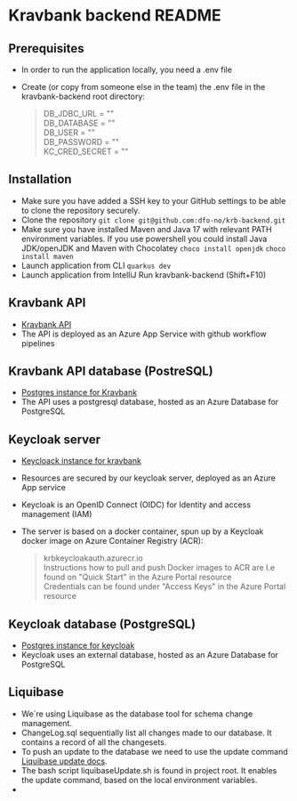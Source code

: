 # Kravbank backend README

## Prerequisites

* In order to run the application locally, you need a .env file
* Create (or copy from someone else in the team) the .env file in the kravbank-backend root directory:

  > DB_JDBC_URL = ""\
  > DB_DATABASE = ""\
  > DB_USER = ""\
  > DB_PASSWORD = ""\
  > KC_CRED_SECRET = ""

## Installation

* Make sure you have added a SSH key to your GitHub settings to be able to clone the repository securely.
* Clone the repository
  ``git clone git@github.com:dfo-no/krb-backend.git``
* Make sure you have installed Maven and Java 17 with relevant PATH environment variables. If you use
  powershell you could install Java JDK/openJDK and Maven with Chocolatey
  ``choco install openjdk``
  ``choco install maven``
* Launch application from CLI
  ``quarkus dev``
* Launch application from IntelliJ
  Run kravbank-backend (Shift+F10)

## Kravbank API

* [Kravbank API](https://krb-backend-api.azurewebsites.net)
* The API is deployed as an Azure App Service with github workflow pipelines

## Kravbank API database (PostreSQL)

* [Postgres instance for Kravbank](krb-auth-postgres.postgres.database.azure.com)
* The API uses a postgresql database, hosted as an Azure Database for PostgreSQL

## Keycloak server

* [Keycloack instance for kravbank](https://krb-backend-auth.azurewebsites.net/)
* Resources are secured by our keycloak server, deployed as an Azure App service
* Keycloak is an OpenID Connect (OIDC) for Identity and access management (IAM)
* The server is based on a docker container, spun up by a Keycloak docker image on Azure Container Registry (ACR):

  > krbkeycloakauth.azurecr.io \
  > Instructions how to pull and push Docker images to ACR are I.e found on "Quick Start" in the Azure Portal resource \
  > Credentials can be found under "Access Keys" in the Azure Portal resource

## Keycloak database (PostgreSQL)

* [Postgres instance for keycloak](krb-auth-postgres.postgres.database.azure.com)
* Keycloak uses an external database, hosted as an Azure Database for PostgreSQL

## Liquibase

* We`re using Liquibase as the database tool for schema change management.
* ChangeLog.sql sequentially list all changes made to our database. It contains a record of all the changesets.
* To push an update to the database we need to use the update
  command  [Liquibase update docs](https://docs.liquibase.com/change-types/update.html).
* The bash script liquibaseUpdate.sh is found in project root. It enables the update command, based on the local
  environment variables.
* 